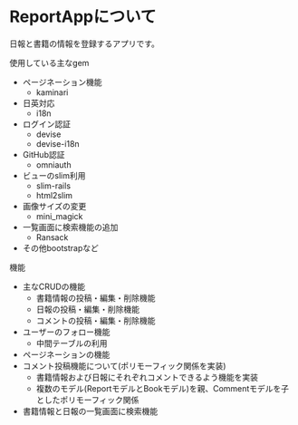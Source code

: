 # ReportAppについて

日報と書籍の情報を登録するアプリです。

使用している主なgem
* ページネーション機能
  - kaminari
* 日英対応
  - i18n
* ログイン認証
  - devise
  - devise-i18n
* GitHub認証
  - omniauth
* ビューのslim利用
  - slim-rails
  - html2slim
* 画像サイズの変更
  - mini_magick
* 一覧画面に検索機能の追加
  - Ransack
* その他bootstrapなど

機能
* 主なCRUDの機能
  - 書籍情報の投稿・編集・削除機能
  - 日報の投稿・編集・削除機能
  - コメントの投稿・編集・削除機能
* ユーザーのフォロー機能
  - 中間テーブルの利用
* ページネーションの機能
* コメント投稿機能について(ポリモーフィック関係を実装)
  - 書籍情報および日報にそれぞれコメントできるよう機能を実装
  - 複数のモデル(ReportモデルとBookモデル)を親、Commentモデルを子としたポリモーフィック関係
* 書籍情報と日報の一覧画面に検索機能
